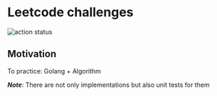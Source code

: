 # Leetcode challenges
![action status](https://github.com/tuanlc/leetcode/actions/workflows/ci.yml/badge.svg)

## Motivation
To practice: Golang + Algorithm

***Note***: There are not only implementations but also unit tests for them